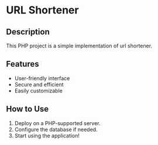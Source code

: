 # URL Shortener

## Description
This PHP project is a simple implementation of url shortener.

## Features
- User-friendly interface
- Secure and efficient
- Easily customizable

## How to Use
1. Deploy on a PHP-supported server.
2. Configure the database if needed.
3. Start using the application!